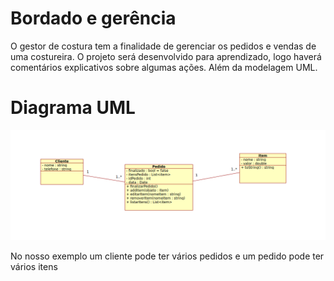 <h1>Bordado e gerência</h1>
<p>O gestor de costura tem a finalidade de gerenciar os pedidos e vendas de uma costureira. O projeto será desenvolvido para aprendizado, logo haverá comentários explicativos sobre algumas ações. Além da modelagem UML.</p>

<h1>Diagrama UML</h1>

![](/images/GestorDeCostura.png) 

<p>No nosso exemplo um cliente pode ter vários pedidos e um pedido pode ter vários itens</p>
